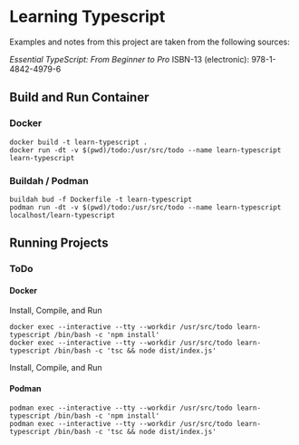 # Learning Typescript

Examples and notes from this project are taken from the following sources:

*Essential TypeScript: From Beginner to Pro*
ISBN-13 (electronic): 978-1-4842-4979-6


## Build and Run Container

### Docker

```
docker build -t learn-typescript .
docker run -dt -v $(pwd)/todo:/usr/src/todo --name learn-typescript learn-typescript
```

### Buildah / Podman

```
buildah bud -f Dockerfile -t learn-typescript
podman run -dt -v $(pwd)/todo:/usr/src/todo --name learn-typescript localhost/learn-typescript
```

## Running Projects

### ToDo

#### Docker

Install, Compile, and Run
```
docker exec --interactive --tty --workdir /usr/src/todo learn-typescript /bin/bash -c 'npm install'
docker exec --interactive --tty --workdir /usr/src/todo learn-typescript /bin/bash -c 'tsc && node dist/index.js'
```

Install, Compile, and Run
#### Podman
```
podman exec --interactive --tty --workdir /usr/src/todo learn-typescript /bin/bash -c 'npm install'
podman exec --interactive --tty --workdir /usr/src/todo learn-typescript /bin/bash -c 'tsc && node dist/index.js'
```
